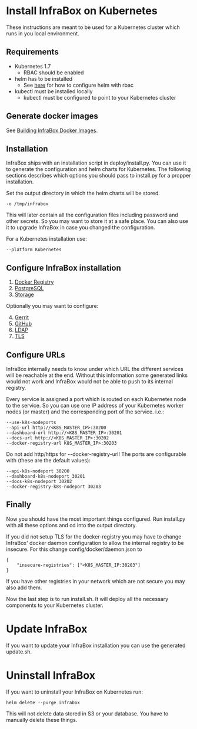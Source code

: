 # Install InfraBox on Kubernetes
These instructions are meant to be used for a Kubernetes cluster which runs in you local environment.

## Requirements
- Kubernetes 1.7
    - RBAC should be enabled
- helm has to be installed
    - See [here](https://gist.github.com/mgoodness/bd887830cd5d483446cc4cd3cb7db09d) for how to configure helm with rbac
- kubectl must be installed locally
    - kubectl must be configured to point to your Kubernetes cluster

## Generate docker images
See [Building InfraBox Docker Images](docs/build_images.md).

## Installation
InfraBox ships with an installation script in deploy/install.py. You can use it to generate the configuration and helm charts for Kubernetes. The following sections describes which options you should pass to install.py for a propper installation.

Set the output directory in which the helm charts will be stored.

    -o /tmp/infrabox

This will later contain all the configuration files including password and other secrets. So you may want to store it at a safe place. You can also use it to upgrade InfraBox in case you changed the configuration.

For a Kubernetes installation use:

    --platform Kubernetes

## Configure InfraBox installation

1. [Docker Registry](docs/configure/docker_registry.md)
2. [PostgreSQL](docs/configure/postgres.md)
3. [Storage](docs/configure/s3.md)

Optionally you may want to configure:

4. [Gerrit](docs/configure/gerrit.md)
5. [GitHub](docs/configure/github.md)
6. [LDAP](docs/configure/ldap.md)
7. [TLS](docs/configure/tls.md)

## Configure URLs
InfraBox internally needs to know under which URL the different services will be reachable at the end. Without this information some generated links would not work and InfraBox would not be able to push to its internal registry.

Every service is assigned a port which is routed on each Kubernetes node to the service. So you can use one IP address of your Kubernetes worker nodes (or master) and the corresponding port of the service. i.e.:

    --use-k8s-nodeports
    --api-url http://<K8S_MASTER_IP>:30200
    --dashboard-url http://<K8S_MASTER_IP>:30201
    --docs-url http://<K8S_MASTER_IP>:30202
    --docker-registry-url K8S_MASTER_IP>:30203

Do not add http/https for --docker-registry-url! The ports are configurable with (these are the default values):

    --api-k8s-nodeport 30200
    --dashboard-k8s-nodeport 30201
    --docs-k8s-nodeport 30202
    --docker-registry-k8s-nodeport 30203

## Finally
Now you should have the most important things configured. Run install.py with all these options and cd into the output directory.

If you did not setup TLS for the docker-registry you may have to change InfraBox' docker daemon configuration to allow the internal registry to be insecure.
For this change config/docker/daemon.json to

    {
        "insecure-registries": ["<K8S_MASTER_IP:30203"]
    }

If you have other registries in your network which are not secure you may also add them.


Now the last step is to run install.sh. It will deploy all the necessary components to your Kubernetes cluster.

# Update InfraBox
If you want to update your InfraBox installation you can use the generated update.sh.

# Uninstall InfraBox
If you want to uninstall your InfraBox on Kubernetes run:

    helm delete --purge infrabox

This will not delete data stored in S3 or your database. You have to manually delete these things.
